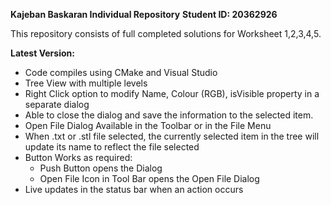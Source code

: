 **Kajeban Baskaran Individual Repository**
**Student ID: 20362926**

This repository consists of full completed solutions for Worksheet 1,2,3,4,5.

**Latest Version:**
- Code compiles using CMake and Visual Studio
- Tree View with multiple levels
- Right Click option to modify Name, Colour (RGB), isVisible property in a separate dialog
- Able to close the dialog and save the information to the selected item.
- Open File Dialog Available in the Toolbar or in the File Menu
- When .txt or .stl file selected, the currently selected item in the tree will update its name to reflect the file selected
- Button Works as required:
	- Push Button opens the Dialog
	- Open File Icon in Tool Bar opens the Open File Dialog
- Live updates in the status bar when an action occurs